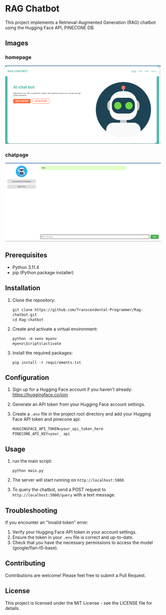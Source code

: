 # RAG Chatbot

This project implements a Retrieval-Augmented Generation (RAG) chatbot using the Hugging Face API, PINECONE DB.

## Images
### homepage
![homepage](https://github.com/Transcendental-Programmer/Rag-chatbot/blob/main/static/home.png)
### chatpage
![chat page](https://github.com/Transcendental-Programmer/Rag-chatbot/blob/main/static/chat.png)
## Prerequisites

- Python 3.11.4
- pip (Python package installer)

## Installation

1. Clone the repository:
   ```
   git clone https://github.com/Transcendental-Programmer/Rag-chatbot.git
   cd Rag-chatbot
   ```

2. Create and activate a virtual environment:
   ```
   python -m venv myenv
   myenv\Scripts\activate
   ```

3. Install the required packages:
   ```
   pip install -r requirements.txt
   ```

## Configuration

1. Sign up for a Hugging Face account if you haven't already: https://huggingface.co/join

2. Generate an API token from your Hugging Face account settings.

3. Create a `.env` file in the project root directory and add your Hugging Face API token and pinecone api:
   ```
   HUGGINGFACE_API_TOKEN=your_api_token_here
   PINECONE_API_KEY=your_ api
   ```

## Usage

1. run the main script:
   ```
   python main.py
   ```

2. The server will start running on `http://localhost:5000`.

3. To query the chatbot, send a POST request to `http://localhost:5000/query` with a text message.
   

## Troubleshooting

If you encounter an "Invalid token" error:

1. Verify your Hugging Face API token in your account settings.
2. Ensure the token in your `.env` file is correct and up-to-date.
3. Check that you have the necessary permissions to access the model (google/flan-t5-base).

## Contributing

Contributions are welcome! Please feel free to submit a Pull Request.

## License

This project is licensed under the MIT License - see the LICENSE file for details.
